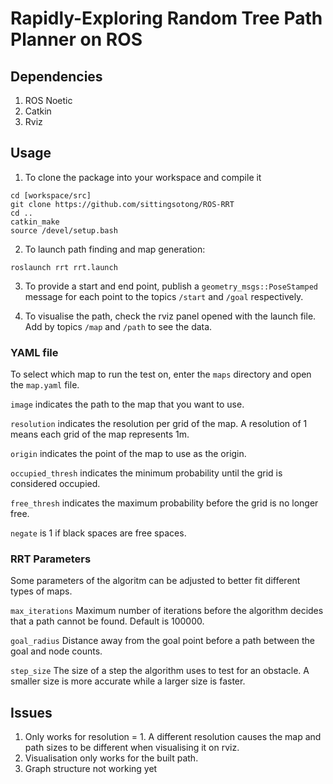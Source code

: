 # Rapidly-Exploring Random Tree Path Planner on ROS

## Dependencies 
1. ROS Noetic
2. Catkin
3. Rviz


## Usage 
1. To clone the package into your workspace and compile it

```
cd [workspace/src]
git clone https://github.com/sittingsotong/ROS-RRT
cd ..
catkin_make
source /devel/setup.bash
```

2. To launch path finding and map generation:
```
roslaunch rrt rrt.launch
```

3. To provide a start and end point, publish a ```geometry_msgs::PoseStamped``` message for each point to the topics ```/start``` and ```/goal``` respectively.

4. To visualise the path, check the rviz panel opened with the launch file. Add by topics ```/map``` and ```/path``` to see the data.



### YAML file
To select which map to run the test on, enter the ```maps``` directory and open the ```map.yaml``` file. 

```image``` indicates the path to the map that you want to use.

```resolution``` indicates the resolution per grid of the map. A resolution of 1 means each grid of the map represents 1m.

```origin``` indicates the point of the map to use as the origin.

```occupied_thresh``` indicates the minimum probability until the grid is considered occupied.

```free_thresh``` indicates the maximum probability before the grid is no longer free.

```negate``` is 1 if black spaces are free spaces.



### RRT Parameters 
Some parameters of the algoritm can be adjusted to better fit different types of maps. 

```max_iterations``` Maximum number of iterations before the algorithm decides that a path cannot be found. Default is 100000.

```goal_radius``` Distance away from the goal point before a path between the goal and node counts.

```step_size``` The size of a step the algorithm uses to test for an obstacle. A smaller size is more accurate while a larger size is faster.


## Issues 
1. Only works for resolution = 1. A different resolution causes the map and path sizes to be different when visualising it on rviz.
2. Visualisation only works for the built path.
3. Graph structure not working yet
